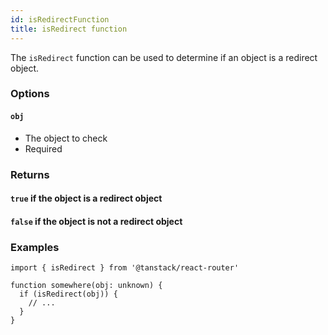 ```yaml
---
id: isRedirectFunction
title: isRedirect function
---
```


The `isRedirect` function can be used to determine if an object is a redirect object.

### Options

#### `obj`

- The object to check
- Required

### Returns

#### `true` if the object is a redirect object

#### `false` if the object is not a redirect object

### Examples

```tsx
import { isRedirect } from '@tanstack/react-router'

function somewhere(obj: unknown) {
  if (isRedirect(obj)) {
    // ...
  }
}
```
